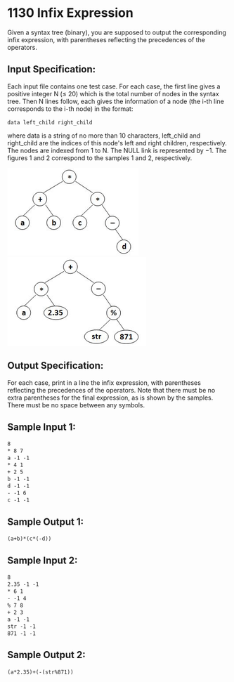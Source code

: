 # 1130 Infix Expression
Given a syntax tree (binary), you are supposed to output the corresponding infix expression, with parentheses reflecting the precedences of the operators.

## Input Specification:
Each input file contains one test case. For each case, the first line gives a positive integer N (≤ 20) which is the total number of nodes in the syntax tree. Then N lines follow, each gives the information of a node (the i-th line corresponds to the i-th node) in the format:

    data left_child right_child

where data is a string of no more than 10 characters, left_child and right_child are the indices of this node's left and right children, respectively. The nodes are indexed from 1 to N. The NULL link is represented by −1. The figures 1 and 2 correspond to the samples 1 and 2, respectively.

![Figure 1](../materials/1130_1.jpg)	![Figure 2](../materials/1130_2.jpg)

## Output Specification:
For each case, print in a line the infix expression, with parentheses reflecting the precedences of the operators. Note that there must be no extra parentheses for the final expression, as is shown by the samples. There must be no space between any symbols.

## Sample Input 1:
    8
    * 8 7
    a -1 -1
    * 4 1
    + 2 5
    b -1 -1
    d -1 -1
    - -1 6
    c -1 -1

## Sample Output 1:
    (a+b)*(c*(-d))

## Sample Input 2:
    8
    2.35 -1 -1
    * 6 1
    - -1 4
    % 7 8
    + 2 3
    a -1 -1
    str -1 -1
    871 -1 -1

## Sample Output 2:
    (a*2.35)+(-(str%871))